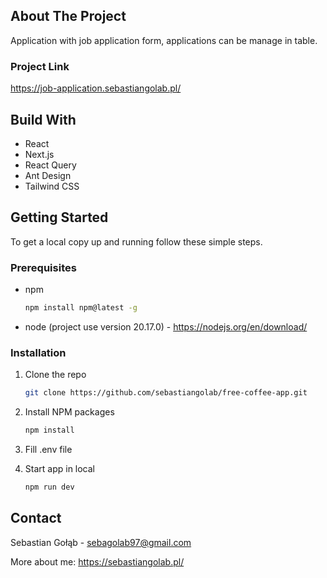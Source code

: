 <!-- ABOUT THE PROJECT -->

## About The Project

Application with job application form, applications can be manage in table.

### Project Link

https://job-application.sebastiangolab.pl/

<!-- BUILD WITH -->

## Build With

<ul>
  <li>React</li>
  <li>Next.js</li>
  <li>React Query</li>
  <li>Ant Design</li>
  <li>Tailwind CSS</li>
</ul>

<!-- GETTING STARTED -->

## Getting Started

To get a local copy up and running follow these simple steps.

### Prerequisites

- npm

  ```sh
  npm install npm@latest -g
  ```

- node (project use version 20.17.0) - https://nodejs.org/en/download/

### Installation

1. Clone the repo
   ```sh
   git clone https://github.com/sebastiangolab/free-coffee-app.git
   ```
2. Install NPM packages

   ```sh
   npm install
   ```

3. Fill .env file

4. Start app in local
   ```sh
   npm run dev
   ```

<!-- CONTACT -->

## Contact

Sebastian Gołąb - sebagolab97@gmail.com

More about me: https://sebastiangolab.pl/